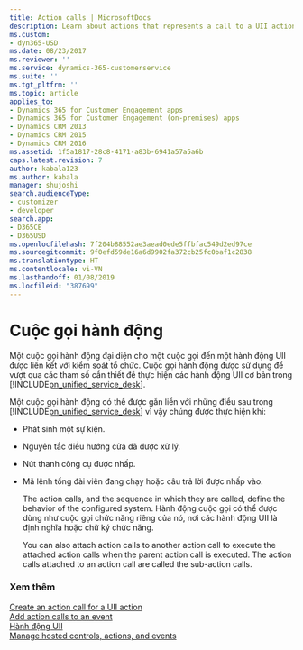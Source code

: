 ```yaml
---
title: Action calls | MicrosoftDocs
description: Learn about actions that represents a call to a UII action associated with a hosted control. Action calls are used to pass parameters required to execute the underlying UII action in Unified Service Desk.
ms.custom:
- dyn365-USD
ms.date: 08/23/2017
ms.reviewer: ''
ms.service: dynamics-365-customerservice
ms.suite: ''
ms.tgt_pltfrm: ''
ms.topic: article
applies_to:
- Dynamics 365 for Customer Engagement apps
- Dynamics 365 for Customer Engagement (on-premises) apps
- Dynamics CRM 2013
- Dynamics CRM 2015
- Dynamics CRM 2016
ms.assetid: 1f5a1817-28c8-4171-a83b-6941a57a5a6b
caps.latest.revision: 7
author: kabala123
ms.author: kabala
manager: shujoshi
search.audienceType:
- customizer
- developer
search.app:
- D365CE
- D365USD
ms.openlocfilehash: 7f204b88552ae3aead0ede5ffbfac549d2ed97ce
ms.sourcegitcommit: 9f0efd59de16a6d9902fa372cb25fc0baf1c2838
ms.translationtype: HT
ms.contentlocale: vi-VN
ms.lasthandoff: 01/08/2019
ms.locfileid: "387699"
---
```

# <a name="action-calls"></a>Cuộc gọi hành động
Một cuộc gọi hành động đại diện cho một cuộc gọi đến một hành động UII được liên kết với kiểm soát tổ chức. Cuộc gọi hành động được sử dụng để vượt qua các tham số cần thiết để thực hiện các hành động UII cơ bản trong [!INCLUDE[pn_unified_service_desk](../includes/pn-unified-service-desk.md)].  
  
 Một cuộc gọi hành động có thể được gắn liền với những điều sau trong [!INCLUDE[pn_unified_service_desk](../includes/pn-unified-service-desk.md)] vì vậy chúng được thực hiện khi:  
  
- Phát sinh một sự kiện.  
  
- Nguyên tắc điều hướng cửa đã được xử lý.  
  
- Nút thanh công cụ được nhấp.  
  
- Mã lệnh tổng đài viên đang chạy hoặc câu trả lời được nhấp vào.  
  
  The action calls, and the sequence in which they are called, define the behavior of the configured system. Hành động cuộc gọi có thể được dùng như cuộc gọi chức năng riêng của nó, nơi các hành động UII là định nghĩa hoặc chữ ký chức năng.  
  
  You can also attach action calls to another action call to execute the attached action calls when the parent action call is executed. The action calls attached to an action call are called the sub-action calls.  
  
### <a name="see-also"></a>Xem thêm  
 [Create an action call for a UII action](../unified-service-desk/create-action-call-uii-action.md)   
 [Add action calls to an event](../unified-service-desk/add-action-calls-event.md)   
 [Hành động UII](../unified-service-desk/uii-actions.md)   
 [Manage hosted controls, actions, and events](../unified-service-desk/manage-hosted-controls-actions-events.md)
